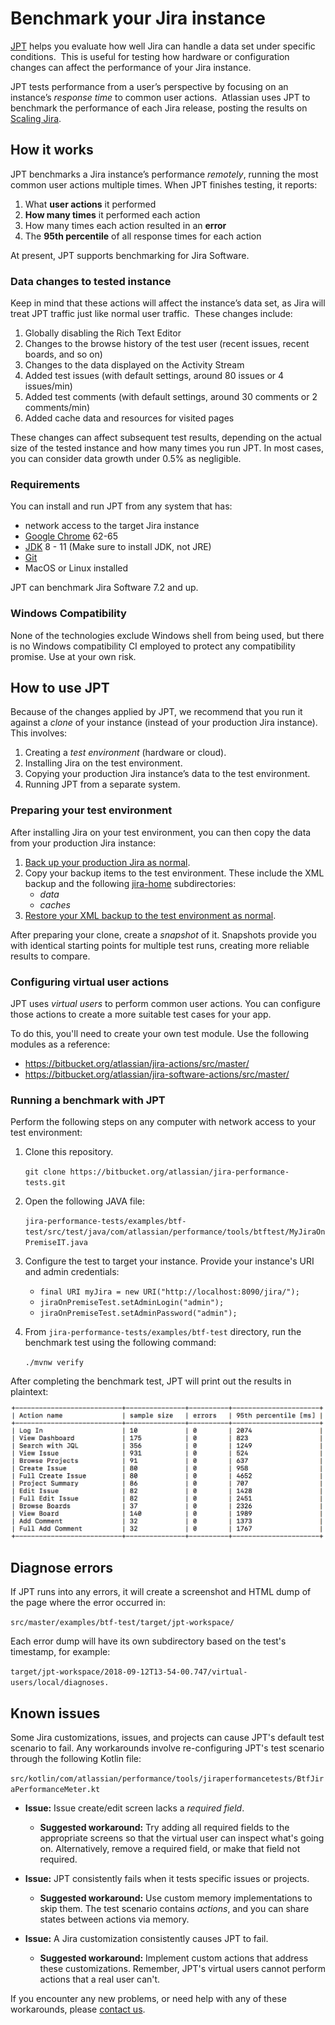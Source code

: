 # Benchmark your Jira instance

[JPT](../../README.md) helps you evaluate how well Jira can handle a data set under specific conditions. 
This is useful for testing how hardware or configuration changes can affect the performance of your Jira instance. 

JPT tests performance from a user’s perspective by focusing on an instance’s _response time_ to common user actions. 
Atlassian uses JPT to benchmark the performance of each Jira release, posting the results on [Scaling Jira](https://confluence.atlassian.com/enterprise/scaling-jira-867028644.html).

## How it works

JPT benchmarks a Jira instance’s performance _remotely_, running the most common user actions multiple times.
When JPT finishes testing, it reports:

1. What **user actions** it performed
2. **How many times** it performed each action
3. How many times each action resulted in an **error**
4. The **95th percentile** of all response times for each action

At present, JPT supports benchmarking for Jira Software.

### Data changes to tested instance

Keep in mind that these actions will affect the instance’s data set, as Jira will treat JPT traffic just like normal user traffic. 
These changes include:

 1. Globally disabling the Rich Text Editor
 2. Changes to the browse history of the test user (recent issues, recent boards, and so on)
 3. Changes to the data displayed on the Activity Stream
 4. Added test issues (with default settings, around 80 issues or 4 issues/min)
 5. Added test comments (with default settings, around 30 comments or 2 comments/min)
 6. Added cache data and resources for visited pages

These changes can affect subsequent test results, depending on the actual size of the tested instance and how many times you run JPT.
In most cases, you can consider data growth under 0.5% as negligible.

### Requirements

You can install and run JPT from any system that has:

* network access to the target Jira instance
* [Google Chrome](https://www.google.com/chrome/) 62-65
* [JDK](http://openjdk.java.net/) 8 - 11 (Make sure to install JDK, not JRE)
* [Git](https://git-scm.com/)
* MacOS or Linux installed

JPT can benchmark Jira Software 7.2 and up.

### Windows Compatibility

None of the technologies exclude Windows shell from being used, but there is no Windows compatibility CI employed to protect any compatibility promise. Use at your own risk.

## How to use JPT

Because of the changes applied by JPT, we recommend that you run it against a _clone_ of your instance (instead of your production Jira instance). This involves:

1. Creating a _test environment_ (hardware or cloud).
2. Installing Jira on the test environment.
3. Copying your production Jira instance’s data to the test environment.
4. Running JPT from a separate system.

### Preparing your test environment

After installing Jira on your test environment, you can then copy the data from your production Jira instance:

1. [Back up your production Jira as normal](https://confluence.atlassian.com/display/ADMINJIRASERVER/Backing+up+data).
2. Copy your backup items to the test environment. These include the XML backup and the following [jira-home](https://confluence.atlassian.com/display/ADMINJIRASERVER/Jira+application+home+directory) subdirectories:
    - _data_
    - _caches_
3. [Restore your XML backup to the test environment as normal](https://confluence.atlassian.com/display/ADMINJIRASERVER/Restoring+data+from+an+xml+backup).

After preparing your clone, create a _snapshot_ of it. Snapshots provide you with identical starting points for multiple test runs, creating more reliable results to compare.

### Configuring virtual user actions

JPT uses _virtual users_ to perform common user actions.
You can configure those actions to create a more suitable test cases for your app.

To do this, you'll need to create your own test module.
Use the following modules as a reference:

- https://bitbucket.org/atlassian/jira-actions/src/master/
- https://bitbucket.org/atlassian/jira-software-actions/src/master/


### Running a benchmark with JPT 

Perform the following steps on any computer with network access to your test environment:

1. Clone this repository.

    `git clone https://bitbucket.org/atlassian/jira-performance-tests.git`

2. Open the following JAVA file:

    `jira-performance-tests/examples/btf-test/src/test/java/com/atlassian/performance/tools/btftest/MyJiraOnPremiseIT.java`

3. Configure the test to target your instance. Provide your instance's URI and admin credentials:

    - `final URI myJira = new URI("http://localhost:8090/jira/");`
    - `jiraOnPremiseTest.setAdminLogin("admin");`
    - `jiraOnPremiseTest.setAdminPassword("admin");`

4. From `jira-performance-tests/examples/btf-test` directory, run the benchmark test using the following command:

    `./mvnw verify`

After completing the benchmark test, JPT will print out the results in plaintext:

![Plain text report](plain-text-report.png)

## Diagnose errors

If JPT runs into any errors, it will create a screenshot and HTML dump of the page where the error occurred in:

`src/master/examples/btf-test/target/jpt-workspace/`

Each error dump will have its own subdirectory based on the test's timestamp, for example:

`target/jpt-workspace/2018-09-12T13-54-00.747/virtual-users/local/diagnoses.`

## Known issues

Some Jira customizations, issues, and projects can cause JPT's default test scenario to fail.
Any workarounds involve re-configuring JPT's test scenario through the following Kotlin file:

  `src/kotlin/com/atlassian/performance/tools/jiraperformancetests/BtfJiraPerformanceMeter.kt`

- **Issue:** Issue create/edit screen lacks a _required field_.
    - **Suggested workaround:** Try adding all required fields to the appropriate screens so that the virtual user can inspect what's going on. Alternatively, remove a required field, or make that field not required.

- **Issue:** JPT consistently fails when it tests specific issues or projects.
    - **Suggested workaround:** Use custom memory implementations to skip them. The test scenario contains _actions_, and you can share states between actions via memory.

- **Issue:** A Jira customization consistently causes JPT to fail.
    - **Suggested workaround:** Implement custom actions that address these customizations. Remember, JPT's virtual users cannot perform actions that a real user can't.

If you encounter any new problems, or need help with any of these workarounds,
please [contact us](../../FEEDBACK.md).  
